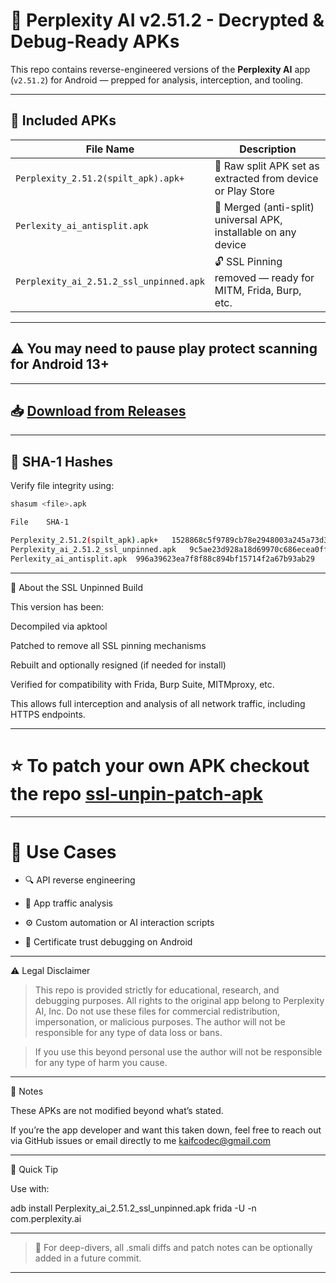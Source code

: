 # 🧠 Perplexity AI v2.51.2 - Decrypted & Debug-Ready APKs

This repo contains reverse-engineered versions of the **Perplexity AI** app (`v2.51.2`) for Android — prepped for analysis, interception, and tooling.

---

## 📂 Included APKs

| File Name | Description |
|-----------|-------------|
| `Perplexity_2.51.2(spilt_apk).apk+` | 🧩 Raw split APK set as extracted from device or Play Store |
| `Perlexity_ai_antisplit.apk` | 🔧 Merged (anti-split) universal APK, installable on any device |
| `Perplexity_ai_2.51.2_ssl_unpinned.apk` | 🔓 SSL Pinning removed — ready for MITM, Frida, Burp, etc. |

---
## ⚠️ You may need to pause play protect scanning for Android 13+

---
## 📥 [Download from Releases](https://github.com/kaifcodec/perplexity-ai-ssl-unpinned/releases/tag/v2.51.2)
---
## 🔐 SHA-1 Hashes

Verify file integrity using:

```bash
shasum <file>.apk

File	SHA-1

Perplexity_2.51.2(spilt_apk).apk+	1528868c5f9789cb78e2948003a245a73d389478
Perplexity_ai_2.51.2_ssl_unpinned.apk	9c5ae23d928a18d69970c686ecea0ff272a98587
Perlexity_ai_antisplit.apk	996a39623ea7f8f88c894bf15714f2a67b93ab29

```

---

🚧 About the SSL Unpinned Build

This version has been:

Decompiled via apktool

Patched to remove all SSL pinning mechanisms

Rebuilt and optionally resigned (if needed for install)

Verified for compatibility with Frida, Burp Suite, MITMproxy, etc.


This allows full interception and analysis of all network traffic, including HTTPS endpoints.


---

# ⭐ To patch your own APK checkout the repo [ssl-unpin-patch-apk](https://github.com/kaifcodec/ssl-unpin-patch-apk.git")

---

# 🧪 Use Cases

- 🔍 API reverse engineering

- 🧪 App traffic analysis

- ⚙️ Custom automation or AI interaction scripts

- 🔐 Certificate trust debugging on Android



---

⚠️ Legal Disclaimer

> This repo is provided strictly for educational, research, and debugging purposes.
All rights to the original app belong to Perplexity AI, Inc.
Do not use these files for commercial redistribution, impersonation, or malicious purposes.
> The author will not be responsible for any type of data loss or bans.

> If you use this beyond personal use the author will not be responsible for any type of harm you cause.



---

📎 Notes

These APKs are not modified beyond what’s stated.

If you’re the app developer and want this taken down, feel free to reach out via GitHub issues or email directly to me kaifcodec@gmail.com



---

🧰 Quick Tip

Use with:

adb install Perplexity_ai_2.51.2_ssl_unpinned.apk
frida -U -n com.perplexity.ai


---

> 📁 For deep-divers, all .smali diffs and patch notes can be optionally added in a future commit.



---
